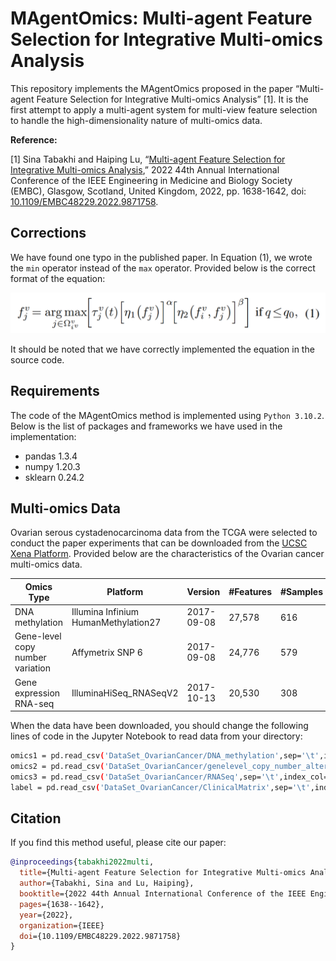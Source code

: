 # MAgentOmics: Multi-agent Feature Selection for Integrative Multi-omics Analysis

This repository implements the MAgentOmics proposed in the paper “Multi-agent Feature Selection for Integrative Multi-omics Analysis” [1]. It is the first attempt to apply a multi-agent system for multi-view feature selection to handle the high-dimensionality nature of multi-omics data. 

**Reference:**

[1] Sina Tabakhi and Haiping Lu, “[Multi-agent Feature Selection for Integrative Multi-omics Analysis](https://ieeexplore.ieee.org/document/9871758),” 2022 44th Annual International Conference of the IEEE Engineering in Medicine and Biology Society (EMBC), Glasgow, Scotland, United Kingdom, 2022, pp. 1638-1642, doi: [10.1109/EMBC48229.2022.9871758](https://doi.org/10.1109/EMBC48229.2022.9871758).

## Corrections

We have found one typo in the published paper. In Equation (1), we wrote the `min` operator instead of the `max` operator. Provided below is the correct format of the equation:

![This is an image](https://github.com/SinaTabakhi/MAgentOmics/blob/main/Equation_1.png)

It should be noted that we have correctly implemented the equation in the source code.

## Requirements

The code of the MAgentOmics method is implemented using `Python 3.10.2`. Below is the list of packages and frameworks we have used in the implementation:
* pandas 1.3.4
* numpy 1.20.3
* sklearn 0.24.2

## Multi-omics Data

Ovarian serous cystadenocarcinoma data from the TCGA were selected to conduct the paper experiments that can be downloaded from the [UCSC Xena Platform](https://xenabrowser.net/datapages/?cohort=TCGA%20Ovarian%20Cancer%20(OV)&removeHub=http%3A%2F%2F127.0.0.1%3A7222). Provided below are the characteristics of the Ovarian cancer multi-omics data.

|Omics Type	|Platform|Version|#Features|#Samples|Reference|
|------	|-----------------------|-----------------------|-------|------|------|
|DNA methylation|Illumina Infinium HumanMethylation27|2017-09-08|27,578|616|[Link](https://xenabrowser.net/datapages/?dataset=TCGA.OV.sampleMap%2FHumanMethylation27&host=https%3A%2F%2Ftcga.xenahubs.net&removeHub=http%3A%2F%2F127.0.0.1%3A7222&removeHub=https%3A%2F%2Fucscpublic.xenahubs.net&removeHub=https%3A%2F%2Fpancanatlas.xenahubs.net&removeHub=https%3A%2F%2Ficgc.xenahubs.net&removeHub=https%3A%2F%2Fpcawg.xenahubs.net&removeHub=https%3A%2F%2Ftoil.xenahubs.net&removeHub=https%3A%2F%2Fxena.treehouse.gi.ucsc.edu%3A443&removeHub=https%3A%2F%2Fgdc.xenahubs.net&removeHub=https%3A%2F%2Fatacseq.xenahubs.net&removeHub=https%3A%2F%2Fkidsfirst.xenahubs.net&removeHub=notebook%3A)|
|Gene-level copy number variation|Affymetrix SNP 6|2017-09-08|24,776|579|[Link](https://xenabrowser.net/datapages/?dataset=TCGA.OV.sampleMap%2FGistic2_CopyNumber_Gistic2_all_data_by_genes&host=https%3A%2F%2Ftcga.xenahubs.net&removeHub=http%3A%2F%2F127.0.0.1%3A7222&removeHub=https%3A%2F%2Fucscpublic.xenahubs.net&removeHub=https%3A%2F%2Fpancanatlas.xenahubs.net&removeHub=https%3A%2F%2Ficgc.xenahubs.net&removeHub=https%3A%2F%2Fpcawg.xenahubs.net&removeHub=https%3A%2F%2Ftoil.xenahubs.net&removeHub=https%3A%2F%2Fxena.treehouse.gi.ucsc.edu%3A443&removeHub=https%3A%2F%2Fgdc.xenahubs.net&removeHub=https%3A%2F%2Fatacseq.xenahubs.net&removeHub=https%3A%2F%2Fkidsfirst.xenahubs.net&removeHub=notebook%3A)|
|Gene expression RNA-seq|IlluminaHiSeq_RNASeqV2|2017-10-13|20,530|308|[Link](https://xenabrowser.net/datapages/?dataset=TCGA.OV.sampleMap%2FHiSeqV2_PANCAN&host=https%3A%2F%2Ftcga.xenahubs.net&removeHub=http%3A%2F%2F127.0.0.1%3A7222&removeHub=https%3A%2F%2Fucscpublic.xenahubs.net&removeHub=https%3A%2F%2Fpancanatlas.xenahubs.net&removeHub=https%3A%2F%2Ficgc.xenahubs.net&removeHub=https%3A%2F%2Fpcawg.xenahubs.net&removeHub=https%3A%2F%2Ftoil.xenahubs.net&removeHub=https%3A%2F%2Fxena.treehouse.gi.ucsc.edu%3A443&removeHub=https%3A%2F%2Fgdc.xenahubs.net&removeHub=https%3A%2F%2Fatacseq.xenahubs.net&removeHub=https%3A%2F%2Fkidsfirst.xenahubs.net&removeHub=notebook%3A)|

When the data have been downloaded, you should change the following lines of code in the Jupyter Notebook to read data from your directory:

```bash
omics1 = pd.read_csv('DataSet_OvarianCancer/DNA_methylation',sep='\t',index_col=0)
omics2 = pd.read_csv('DataSet_OvarianCancer/genelevel_copy_number_alteration_CNA',sep='\t',index_col=0)
omics3 = pd.read_csv('DataSet_OvarianCancer/RNASeq',sep='\t',index_col=0)
label = pd.read_csv('DataSet_OvarianCancer/ClinicalMatrix',sep='\t',index_col=0)
```

## Citation

If you find this method useful, please cite our paper:

```bibtex
@inproceedings{tabakhi2022multi,
  title={Multi-agent Feature Selection for Integrative Multi-omics Analysis},
  author={Tabakhi, Sina and Lu, Haiping},
  booktitle={2022 44th Annual International Conference of the IEEE Engineering in Medicine \& Biology Society (EMBC)},
  pages={1638--1642},
  year={2022},
  organization={IEEE}
  doi={10.1109/EMBC48229.2022.9871758}
}
```
